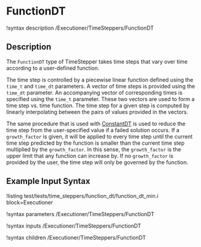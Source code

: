 # FunctionDT

!syntax description /Executioner/TimeSteppers/FunctionDT

## Description

The `FunctionDT` type of TimeStepper takes time steps that vary over time
according to a user-defined function.

The time step is controlled by a piecewise linear function defined using the
`time_t` and `time_dt` parameters. A vector of time steps is provided using the
`time_dt` parameter. An accompanying vector of corresponding times is specified
using the `time_t` parameter. These two vectors are used to form a time step vs.
time function. The time step for a given step is computed by linearly
interpolating between the pairs of values provided in the vectors.

The same procedure that is used with
[ConstantDT](/ConstantDT.md) is used to reduce
the time step from the user-specified value if a failed solution occurs.
If a `growth_factor` is given, it will be applied to every time step until the
current time step predicted by the function is smaller than the current time step multiplied by the
`growth_factor`.
In this sense, the `growth_factor` is the upper limit that any function can increase by.
If no `growth_factor` is provided by the user, the time step will only be governed by the function.

## Example Input Syntax

!listing test/tests/time_steppers/function_dt/function_dt_min.i block=Executioner

!syntax parameters /Executioner/TimeSteppers/FunctionDT

!syntax inputs /Executioner/TimeSteppers/FunctionDT

!syntax children /Executioner/TimeSteppers/FunctionDT

